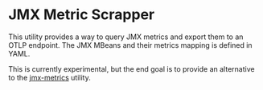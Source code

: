 # JMX Metric Scrapper

This utility provides a way to query JMX metrics and export them to an OTLP endpoint.
The JMX MBeans and their metrics mapping is defined in YAML.

This is currently experimental, but the end goal is to provide an alternative to the [jmx-metrics](../jmx-metrics/README.md) utility.
